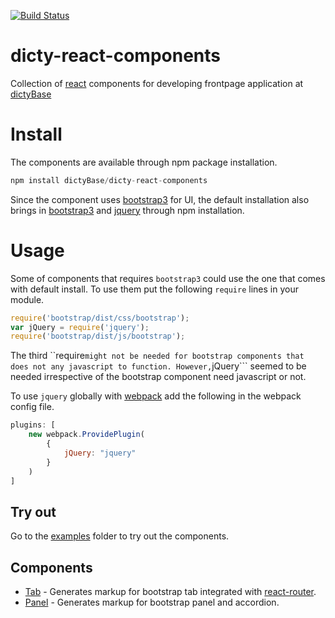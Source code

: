 [![Build Status](https://travis-ci.org/dictyBase/dicty-react-components.svg?branch=develop)](https://travis-ci.org/dictyBase/dicty-react-components)

# dicty-react-components
Collection of [react](http://facebook.github.io/react/index.html) components
for developing frontpage application at [dictyBase](http://dictybase.org)

# Install
The components are available through npm package installation.

```js
npm install dictyBase/dicty-react-components
```

Since the component uses [bootstrap3](http://getbootstrap.com) for UI, 
the default installation also brings in [bootstrap3](http://getbootstrap.com) and [jquery](http://jquery.com)
through npm installation.

# Usage
Some of components that requires ```bootstrap3``` could use the one that comes with default install. To use them put the following ```require```
lines in your module.

```js
require('bootstrap/dist/css/bootstrap');
var jQuery = require('jquery');
require('bootstrap/dist/js/bootstrap');
```

The third ``require``` might not be needed for bootstrap components that does
not any javascript to function. However, ```jQuery``` seemed to be needed
irrespective of the bootstrap component need javascript or not.

To use ```jquery``` globally with [webpack](http://webpack.github.io) add the
following in the webpack config file.

```js
plugins: [
    new webpack.ProvidePlugin(
        {
            jQuery: "jquery"
        }
    )
]
```

## Try out
Go to the
[examples](https://github.com/dictyBase/dicty-react-components/tree/master/examples)
folder to try out the components.

## Components
* [Tab](docs/Tab.md) - Generates markup for bootstrap tab integrated with [react-router](https://github.com/rackt/react-router).
* [Panel](docs/Panel.md) - Generates markup for bootstrap panel and accordion.
